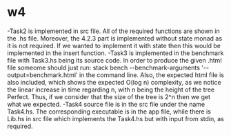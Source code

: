 # w4
-Task2 is implemented in src file. All of the required functions are shown in the .hs file. Moreover, the 4.2.3 part is implemented without state monad as it is not required. If we wanted to implement it with state then this would be implemented in the insert function.
-Task3 is implemented in the benchmark file with Task3.hs being its source code. In order to produce the given .html file someome should just run:
stack bench --benchmark-arguments '--output=benchmark.html' 
in the command line. Also, the expected html file is also included, which shows the expected O(log n) complexity, as we notice the linear increase in time regarding n, with n being the height of the tree Perfect. Thus, if we consider that the size of the tree is 2^n then we get what we expected.
-Task4 source file is in the src file under the name Task4.hs. The corresponding executable is in the app file, while there is Lib.hs in src file which implements the Task4.hs but with input from stdin, as required.
